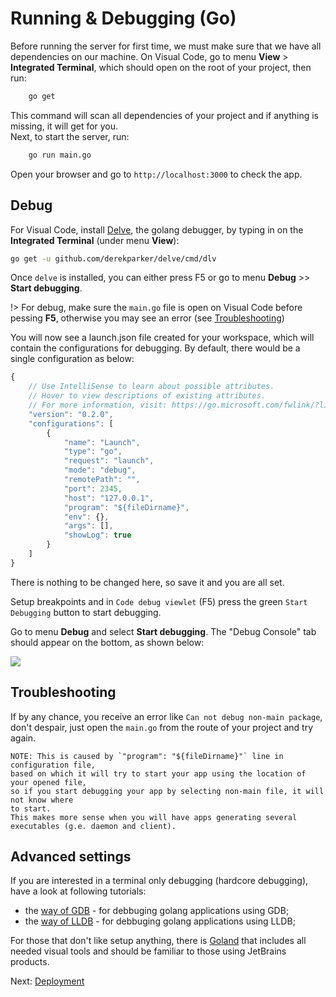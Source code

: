# Running & Debugging (Go)

Before running the server for first time, we must make sure that we have all dependencies on our machine. On Visual Code, go to menu **View** > **Integrated Terminal**, which should open on the root of your project, then run:

```bash
    go get
 ```

This command will scan all dependencies of your project and if anything is missing, it will get for you.   
Next, to start the server, run:

```bash
    go run main.go
```

Open your browser and go to `http://localhost:3000` to check the app.

## Debug

For Visual Code, install [Delve](https://github.com/derekparker/delve), the golang debugger, by typing in on the **Integrated Terminal** (under menu **View**):

```bash
go get -u github.com/derekparker/delve/cmd/dlv
```

Once `delve` is installed, you can either press F5 or go to menu **Debug** >> **Start debugging**. 

!> For debug, make sure the `main.go` file is open on Visual Code before pessing **F5**, otherwise you may see an error (see [Troubleshooting](#troubleshooting))

You will now see a launch.json file created for your workspace, which will contain the configurations for debugging. By default, there would be a single configuration as below:

```javascript
{
    // Use IntelliSense to learn about possible attributes.
    // Hover to view descriptions of existing attributes.
    // For more information, visit: https://go.microsoft.com/fwlink/?linkid=830387
    "version": "0.2.0",
    "configurations": [
        {
            "name": "Launch",
            "type": "go",
            "request": "launch",
            "mode": "debug",
            "remotePath": "",
            "port": 2345,
            "host": "127.0.0.1",
            "program": "${fileDirname}",
            "env": {},
            "args": [],
            "showLog": true
        }
    ]
}
```

There is nothing to be changed here, so save it and you are all set.

Setup breakpoints and in `Code debug viewlet` (F5) press the green `Start Debugging` button to start debugging.

Go to menu **Debug** and select **Start debugging**. The "Debug Console" tab should appear on the bottom, as shown below:

![](_media/go/vs_code_debug.png) 

## Troubleshooting

If by any chance, you receive an error like `Can not debug non-main package`, don't despair, just open the `main.go` from the route of your project and try again. 

    NOTE: This is caused by `"program": "${fileDirname}"` line in configuration file, 
    based on which it will try to start your app using the location of your opened file, 
    so if you start debugging your app by selecting non-main file, it will not know where 
    to start.
    This makes more sense when you will have apps generating several 
    executables (g.e. daemon and client).

## Advanced settings

If you are interested in a terminal only debugging (hardcore debugging), have a look at following tutorials:

- the [way of GDB](https://golang.org/doc/gdb) - for debbuging golang applications using GDB;
- the [way of LLDB](http://blog.ralch.com/tutorial/golang-debug-with-lldb/) - for debbuging golang applications using LLDB;


For those that don't like setup anything, there is [Goland](https://www.jetbrains.com/go/) that includes all needed visual tools and should be familiar to those using JetBrains products.



Next: [Deployment](deployment/)